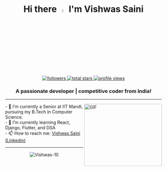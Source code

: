 <div align = "center"><h1> Hi there <a href="https://github.com/Vishwas-10"><img src="https://media.giphy.com/media/hvRJCLFzcasrR4ia7z/giphy.gif" width="5%"></a> I'm Vishwas Saini</h1></div>
<p align="center">
<a href="https://github.com/Vishwas-10?tab=followers">
  <img alt="followers" title="Follow me on Github" src="https://custom-icon-badges.demolab.com/github/followers/Vishwas-10?color=236ad3&labelColor=1155ba&style=for-the-badge&logo=person-add&label=Followers&logoColor=white"/>
</a>
<a href="https://github.com/Vishwas-10?tab=stars">
  <img alt="total stars" title="Total stars on GitHub" src="https://custom-icon-badges.demolab.com/github/stars/Vishwas-10?color=55960c&style=for-the-badge&labelColor=488207&logo=star"/>

  <a href="https://github.com/Vishwas-10">
<img alt="profile views" title="Profile views on GitHub" src="https://komarev.com/ghpvc/?username=Vishwas-10&style=for-the-badge&color=blue"/>
    </a>
</p>
<h3 align="center">A passionate developer | competitive coder from India!</h3>
<!-- <p align="left"> <img align="center" alt="visitor badge" width="80px" src="https://visitor-badge.glitch.me/badge?page_id=Vishwas-10.Vishwas.10" alt="Vishwas-10"/></p> -->


<hr />
<img align="right" alt="GIF" src="https://raw.githubusercontent.com/mitul3737/mitul3737/main/mituls%20code.gif" width="250" height="200" />
- 🔭 I’m currently a Senior at IIT Mandi, pursuing my B.Tech in Computer Science.<br>
- 🌱 I’m currently learning React, Django, Flutter, and DSA<br>
- 📫 How to reach me: <a href="https://www.linkedin.com/in/vishwas-saini-384212218/">Vishwas Saini (Linkedin)</a><br>
<hr />
<div align="center"><img align="center" src="https://github-readme-stats.vercel.app/api?username=Vishwas-10&show_icons=true&locale=en" alt="Vishwas-10" />
</div>

